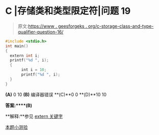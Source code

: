 # C |存储类和类型限定符|问题 19

> 原文:[https://www . geesforgeks . org/c-storage-class-and-type-qualifier-question-16/](https://www.geeksforgeeks.org/c-storage-classes-and-type-qualifiers-question-16/)

```cpp
#include <stdio.h>
int main()
{
  extern int i;
  printf("%d ", i);
  {
       int i = 10;
       printf("%d ", i);
  }
}
```

**(A)** 0 10
**(B)** 编译器错误
**(C)**0 0
**(D)**10 10

**答案:****(B)**

**解释:**参见 [extern 关键字](https://www.geeksforgeeks.org/understanding-extern-keyword-in-c/)

[本题小测验](https://www.geeksforgeeks.org/c-language-2-gq/storage-classes-gq/)